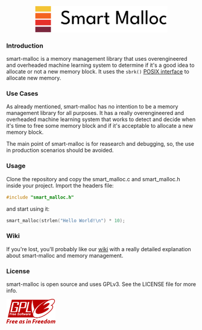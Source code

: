 <div align="center">
    <img src="./.github/images/logo.png" width="350px">
</div>

### Introduction
smart-malloc is a memory management library that uses overengineered and overheaded machine learning system to determine if it's a good idea to allocate or not a new memory block. It uses the ```sbrk()``` [POSIX interface](https://en.wikipedia.org/wiki/POSIX) to allocate new memory.

### Use Cases
As already mentioned, smart-malloc has no intention to be a memory management library for all purposes. It has a really overengineered and overheaded machine learning system that works to detect and decide when it's time to free some memory block and if it's acceptable to allocate a new memory block.

The main point of smart-malloc is for reasearch and debugging, so, the use in production scenarios should be avoided.

### Usage
Clone the repository and copy the smart_malloc.c and smart_malloc.h inside your project. Import the headers file:

```c
#include "smart_malloc.h"
```

and start using it:
```c
smart_malloc(strlen("Hello World!\n") * 10);
```

### Wiki
If you're lost, you'll probably like our [wiki](https://github.com/gdcmarinho/smart-malloc/wiki) with a really detailed explanation about smart-malloc and memory management.

### License
smart-malloc is open source and uses GPLv3. See the LICENSE file for more info.

<a href="https://www.gnu.org/licenses/gpl-3.0.html.en">
    <img src="./.github/images/gpl3.svg" alt="GPLv3 license badge" width="130">
</a>